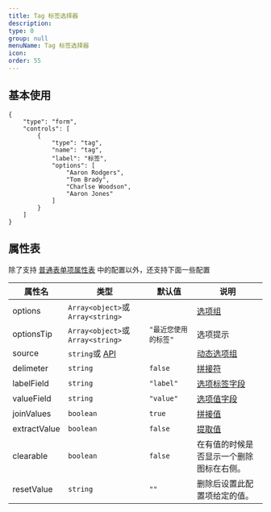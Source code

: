 ```yaml
---
title: Tag 标签选择器
description:
type: 0
group: null
menuName: Tag 标签选择器
icon:
order: 55
---
```


## 基本使用

```schema:height="350" scope="body"
{
    "type": "form",
    "controls": [
        {
            "type": "tag",
            "name": "tag",
            "label": "标签",
            "options": [
                "Aaron Rodgers",
                "Tom Brady",
                "Charlse Woodson",
                "Aaron Jones"
            ]
        }
    ]
}
```

## 属性表

除了支持 [普通表单项属性表](./formitem#%E5%B1%9E%E6%80%A7%E8%A1%A8) 中的配置以外，还支持下面一些配置

| 属性名       | 类型                              | 默认值               | 说明                                                                                        |
| ------------ | --------------------------------- | -------------------- | ------------------------------------------------------------------------------------------- |
| options      | `Array<object>`或`Array<string>`  |                      | [选项组](./options#%E9%9D%99%E6%80%81%E9%80%89%E9%A1%B9%E7%BB%84-options)                   |
| optionsTip   | `Array<object>`或`Array<string>`  | `"最近您使用的标签"` | 选项提示                                                                                    |
| source       | `string`或 [API](../../types/api) |                      | [动态选项组](./options#%E5%8A%A8%E6%80%81%E9%80%89%E9%A1%B9%E7%BB%84-source)                |
| delimeter    | `string`                          | `false`              | [拼接符](./options#%E6%8B%BC%E6%8E%A5%E7%AC%A6-delimiter)                                   |
| labelField   | `string`                          | `"label"`            | [选项标签字段](./options#%E9%80%89%E9%A1%B9%E6%A0%87%E7%AD%BE%E5%AD%97%E6%AE%B5-labelfield) |
| valueField   | `string`                          | `"value"`            | [选项值字段](./options#%E9%80%89%E9%A1%B9%E5%80%BC%E5%AD%97%E6%AE%B5-valuefield)            |
| joinValues   | `boolean`                         | `true`               | [拼接值](./options#%E6%8B%BC%E6%8E%A5%E5%80%BC-joinvalues)                                  |
| extractValue | `boolean`                         | `false`              | [提取值](./options#%E6%8F%90%E5%8F%96%E5%A4%9A%E9%80%89%E5%80%BC-extractvalue)              |
| clearable    | `boolean`                         | `false`              | 在有值的时候是否显示一个删除图标在右侧。                                                    |
| resetValue   | `string`                          | `""`                 | 删除后设置此配置项给定的值。                                                                |
